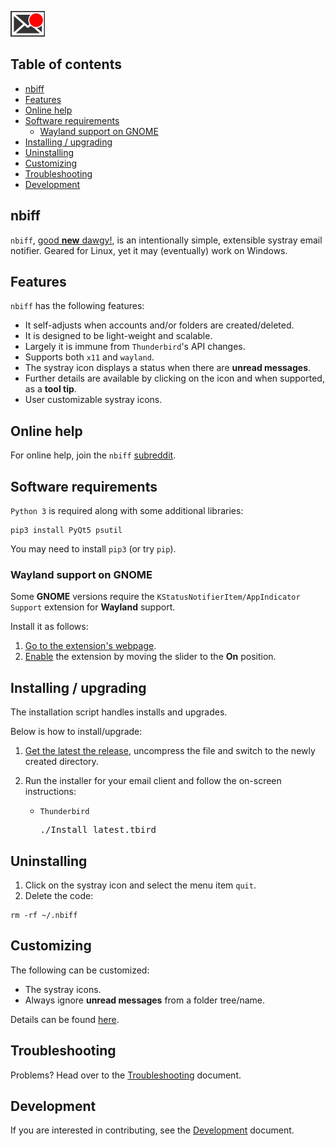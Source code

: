 ![nbiff logo](doc/logo.png) 

## Table of contents

- [nbiff](#nbiff)
- [Features](#features)
- [Online help](#online-help)
- [Software requirements](#software-requirements)
  - [Wayland support on GNOME](#wayland-support-on-gnome)
- [Installing / upgrading](#installing--upgrading)
- [Uninstalling](#uninstalling)
- [Customizing](#customizing)
- [Troubleshooting](#troubleshooting)
- [Development](#development)

## nbiff

`nbiff`, [good **new**
dawgy!](https://en.wikipedia.org/wiki/Biff_\(Unix\)), is
an intentionally simple, extensible systray email notifier. Geared for
Linux, yet it may (eventually) work on Windows.

## Features

`nbiff` has the following features:

- It self-adjusts when accounts and/or folders are created/deleted.
- It is designed to be light-weight and scalable.
- Largely it is immune from `Thunderbird`'s API changes.
- Supports both `x11` and `wayland`.
- The systray icon displays a status when there are **unread
  messages**.
- Further details are available by clicking on the icon and when
  supported, as a **tool tip**.
- User customizable systray icons.

## Online help

For online help, join the `nbiff`
[subreddit](https://www.reddit.com/r/nbiff).

## Software requirements

`Python 3` is required along with some additional libraries:

```shell
pip3 install PyQt5 psutil
```

You may need to install `pip3` (or try `pip`).

### Wayland support on GNOME

Some **GNOME** versions require the `KStatusNotifierItem/AppIndicator
Support` extension for **Wayland** support.

Install it as follows:

1. [Go to the extension's webpage](https://extensions.gnome.org/extension/615/appindicator-support).
2. [Enable](https://github.com/pablo-blueoakdb/nbiff/blob/main/doc/KStatusNotifierItem.png)
   the extension by moving the slider to the **On** position.

## Installing / upgrading

The installation script handles installs and upgrades.

Below is how to install/upgrade:

1. [Get the latest the
   release](https://github.com/pablo-blueoakdb/nbiff/releases),
   uncompress the file and switch to the newly created directory.
2. Run the installer for your email client and follow the on-screen
   instructions:

   * `Thunderbird` <pre lang="shell">./Install_latest.tbird</pre>

## Uninstalling

1. Click on the systray icon and select the menu item `quit`.
2. Delete the code:
```shell
rm -rf ~/.nbiff
```

## Customizing

The following can be customized:

* The systray icons.
* Always ignore **unread messages** from a folder tree/name.

Details can be found [here](doc/CUSTOMIZING.md).

## Troubleshooting

Problems?  Head over to the [Troubleshooting](doc/TROUBLESHOOTING.md) document.

## Development

If you are interested in contributing, see the
[Development](src/README.md) document.

